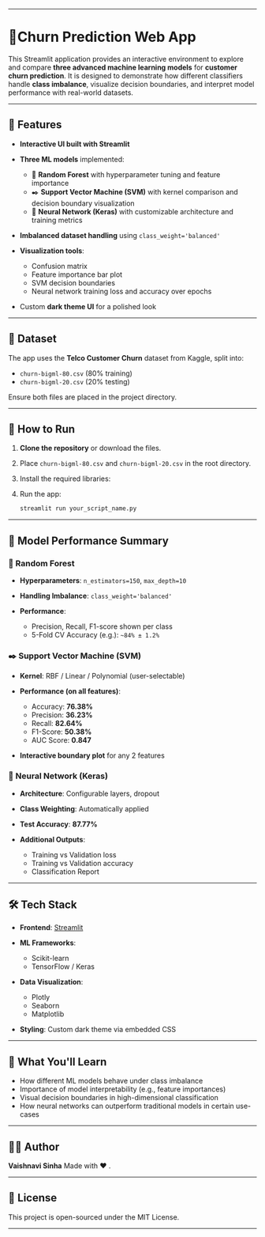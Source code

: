 

---

# 🧠Churn Prediction Web App

This Streamlit application provides an interactive environment to explore and compare **three advanced machine learning models** for **customer churn prediction**. It is designed to demonstrate how different classifiers handle **class imbalance**, visualize decision boundaries, and interpret model performance with real-world datasets.

---

## 📌 Features

* **Interactive UI built with Streamlit**
* **Three ML models** implemented:

  * 🌳 **Random Forest** with hyperparameter tuning and feature importance
  * ✒️ **Support Vector Machine (SVM)** with kernel comparison and decision boundary visualization
  * 🤖 **Neural Network (Keras)** with customizable architecture and training metrics
* **Imbalanced dataset handling** using `class_weight='balanced'`
* **Visualization tools**:

  * Confusion matrix
  * Feature importance bar plot
  * SVM decision boundaries
  * Neural network training loss and accuracy over epochs
* Custom **dark theme UI** for a polished look

---

## 📂 Dataset

The app uses the **Telco Customer Churn** dataset from Kaggle, split into:

* `churn-bigml-80.csv` (80% training)
* `churn-bigml-20.csv` (20% testing)

Ensure both files are placed in the project directory.

---

## 🚀 How to Run

1. **Clone the repository** or download the files.
2. Place `churn-bigml-80.csv` and `churn-bigml-20.csv` in the root directory.
3. Install the required libraries:

   
4. Run the app:

   ```bash
   streamlit run your_script_name.py
   ```

---

## 🧪 Model Performance Summary

### 🌳 Random Forest

* **Hyperparameters**: `n_estimators=150`, `max_depth=10`
* **Handling Imbalance**: `class_weight='balanced'`
* **Performance**:

  * Precision, Recall, F1-score shown per class
  * 5-Fold CV Accuracy (e.g.): `~84% ± 1.2%`

### ✒️ Support Vector Machine (SVM)

* **Kernel**: RBF / Linear / Polynomial (user-selectable)
* **Performance (on all features)**:

  * Accuracy: **76.38%**
  * Precision: **36.23%**
  * Recall: **82.64%**
  * F1-Score: **50.38%**
  * AUC Score: **0.847**
* **Interactive boundary plot** for any 2 features

### 🤖 Neural Network (Keras)

* **Architecture**: Configurable layers, dropout
* **Class Weighting**: Automatically applied
* **Test Accuracy**: **87.77%**
* **Additional Outputs**:

  * Training vs Validation loss
  * Training vs Validation accuracy
  * Classification Report

---

## 🛠️ Tech Stack

* **Frontend**: [Streamlit](https://streamlit.io/)
* **ML Frameworks**:

  * Scikit-learn
  * TensorFlow / Keras
* **Data Visualization**:

  * Plotly
  * Seaborn
  * Matplotlib
* **Styling**: Custom dark theme via embedded CSS

---

## 🧠 What You'll Learn

* How different ML models behave under class imbalance
* Importance of model interpretability (e.g., feature importances)
* Visual decision boundaries in high-dimensional classification
* How neural networks can outperform traditional models in certain use-cases

---

## 👩‍💻 Author

**Vaishnavi Sinha**
Made with ❤️ .

---

## 📜 License

This project is open-sourced under the MIT License.

---

